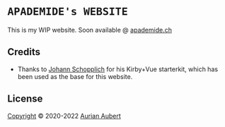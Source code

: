 

# `APADEMIDE's WEBSITE`

This is my WIP website. Soon available @ [apademide.ch](https://apademide.ch/)

## Credits

- Thanks to [Johann Schopplich](https://github.com/johannschopplich/) for his Kirby+Vue starterkit, which has been used as the base for this website. 

## License

[Copyright](./LICENSE) © 2020-2022 [Aurian Aubert](https://apademide.ch/)
